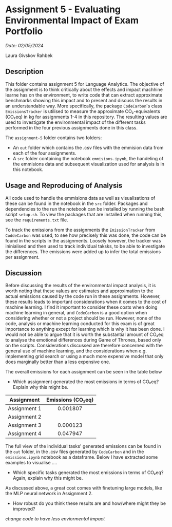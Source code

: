 # Assignment 5 - Evaluating Environmental Impact of Exam Portfolio

*Date: 02/05/2024*

Laura Givskov Rahbek 

## Description 

This folder contains assignment 5 for Language Analytics. The objective of the assignment is to think critically about the effects and impact machhine learne has on the environment, to write code that can extract approximate benchmarks showing this impact and to present and discuss the results in an understandable way. More specifically, the package ```CodeCarbon```'s class ```EmissionsTracker``` is utilised to measure the approximate CO₂-equivalents (CO₂eq) in kg for assignments 1-4 in this repository. The resulting values are used to investigate the environmental impact of the different tasks performed in the four previous assignments done in this class. 

The ```assignment-5``` folder contains two folders: 
- An ```out``` folder which contains the .csv files with the emmision data from each of the four assignments. 
- A ```src``` folder containing the notebook ```emmisions.ipynb```, the handeling of the emmisions data and subsequent visualization used for analysis is in this notebook. 


## Usage and Reproducing of Analysis

All code used to handle the emmisions data as well as visualisations of these can be found in the notebook in the ```src``` folder. Packages and dependencies to the run the notebook can be installed by running the bash script ```setup.sh```. To view the packages that are installed when running this, see the ```requirements.txt``` file. 

To track the emissions from the assignments the ```EmissionTracker``` from ```CoddeCarbon``` was used, to see how precisely this was done, the code can be found in the scripts in the assignments. Loosely however, the tracker was ininialised and then used to track individual taksks, to be able to investigate the differences. The emissions were added up to infer the total emissions per assignment. 

## Discussion 

Before discussing the results of the environmental impact analysis, it is worth noting that these values are estimates and approximation to the actual emissions caused by the code run in these assignments. However, these results leads to important considerations when it comes to the cost of machine learning. I find it important to consider these costs when doing machine learning in general, and ```CodeCarbon``` is a good option when considering whether or not a project should be run. However, none of the code, analysis or machine learning conducted for this exam is of great importance to anything except for learning which is why it has been done. I would not be able to argue that it is worth the substantial amount of CO₂eq to analyse the emotional differences during Game of Thrones, based only on the scripts. Considerations discussed are therefore concerned with the general use of machine learning, and the considerations when e.g. implementing grid search or using a much more expensive model that only does marginally better than a less expensive one. 

The overall emissions for each assignment can be seen in the table below 

- Which assignment generated the most emissions in terms of CO₂eq? Explain why this might be.


|Assignment  | Emissions (CO₂eq)|
|------------|:----------------:|
|Assignment 1|0.001807          |
|Assignment 2|                  |
|Assignment 3|0.000123          |
|Assignment 4|0.047947          |

The full view of the individual tasks' generated emissions can be found in the ```out``` folder, in the .csv files generated by ```CodeCarbon``` and in the ```emissions.ipynb``` notebook as a dataframe. Below I have extracted some examples to visualise ....

- Which specific tasks generated the most emissions in terms of CO₂eq? Again, explain why this might be.

As discussed above, a great cost comes with finetuning large models, like the MLP neural network in Assignment 2. 

- How robust do you think these results are and how/where might they be improved? 

*change code to have less enviormental impact*

